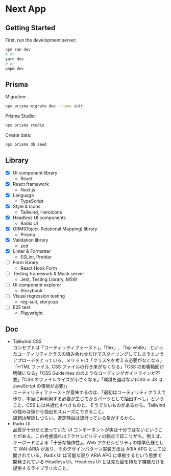 # Next App

## Getting Started

First, run the development server:

```bash
npm run dev
# or
yarn dev
# or
pnpm dev
```

## Prisma

Migration:

```bash
npx prisma migrate dev --name init
```

Prisma Studio:

```bash
npx prisma studio
```

Create data:

```bash
npx prisma db seed
```

## Library

- [x] UI component library
  - React
- [x] React framework
  - Next.js
- [x] Language
  - TypeScript
- [x] Style & Icons
  - Tailwind, Heroicons
- [x] Headless UI components
  - Radix UI
- [x] ORM(Object-Relational Mapping) library
  - Prisma
- [x] Validation library
  - zod
- [x] Linter & Formatter
  - ESLint, Prettier
- [ ] Form library
  - React Hook Form
- [ ] Testing framework & Mock server
  - Jest, Testing Library, MSW
- [ ] UI component explorer
  - Storybook
- [ ] Visual regression testing
  - reg-suit, storycap
- [ ] E2E test
  - Playwright

## Doc

- Tailiwind CSS  
  コンセプトは「ユーティリティファースト」。「flex」, 「bg-white」 といったユーティリティクラスの組み合わせだけでスタイリングしてしまうというアプローチをとっている。メリットは「クラス名を考える必要がなくなる」「HTML ファイル, CSS ファイルの行き来がなくなる」「CSS の影響範囲が明確になる」「CSS Guidelines ののようなコーディングガイドラインが不要」「CSS のファイルサイズが小さくなる」「環境を選ばない(CSS in JS は JavaScript の環境が必要)」  
  ユーティリティファーストが意味するのは、「最初はユーティリティクラスで作り、本当に再利用する必要が生じてからパーツとして抽出すべし」ということ。CSS には共通化すべきものと、そうでないものがあるから。Tailwind の強みは後から抽出をスムーズにできること。  
  課題は解読しづらい。選定理由は流行っている気がするから。
- Radix UI  
  品質が十分だと思っていた UI コンポーネントが実は十分ではないということがある。この考慮漏れはアクセシビリティの観点で起こりがち。例えば、キーボードによる「十分な操作性」。Web アクセシビリティの標準仕様として WAI-ARIA があり、そのデザインパターン実装方法は ARIA APG として公開されている。Radix UI は可能な限り ARIA APG に準拠するという思想で開発されている Headless UI。Headless UI とは見た目を持たず機能だけを提供するライブラリのこと。
